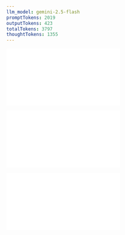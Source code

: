 ```yaml
---
llm_model: gemini-2.5-flash
promptTokens: 2019
outputTokens: 423
totalTokens: 3797
thoughtTokens: 1355
---
```


![@](steps/_.3eb68380.md)

![@](steps/question.6afca290.md)

![@](steps/response.4458f3c7.md)